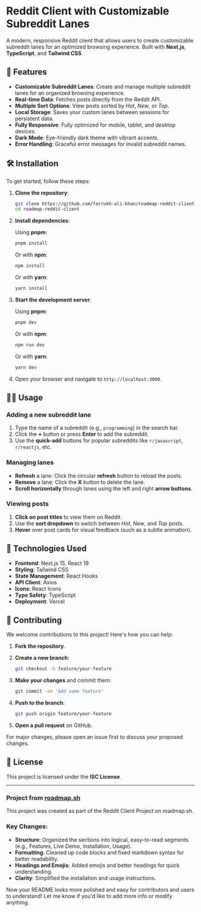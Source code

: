 # Reddit Client with Customizable Subreddit Lanes

A modern, responsive Reddit client that allows users to create customizable subreddit lanes for an optimized browsing experience. Built with **Next.js**, **TypeScript**, and **Tailwind CSS**.

## 🚀 Features

- **Customizable Subreddit Lanes**: Create and manage multiple subreddit lanes for an organized browsing experience.
- **Real-time Data**: Fetches posts directly from the Reddit API.
- **Multiple Sort Options**: View posts sorted by _Hot_, _New_, or _Top_.
- **Local Storage**: Saves your custom lanes between sessions for persistent data.
- **Fully Responsive**: Fully optimized for mobile, tablet, and desktop devices.
- **Dark Mode**: Eye-friendly dark theme with vibrant accents.
- **Error Handling**: Graceful error messages for invalid subreddit names.

## 🛠 Installation

To get started, follow these steps:

1. **Clone the repository**:

   ```bash
   git clone https://github.com/farrukh-ali-khan/roadmap-reddit-client.git
   cd roadmap-reddit-client
   ```

2. **Install dependencies**:

   Using **pnpm**:

   ```bash
   pnpm install
   ```

   Or with **npm**:

   ```bash
   npm install
   ```

   Or with **yarn**:

   ```bash
   yarn install
   ```

3. **Start the development server**:

   Using **pnpm**:

   ```bash
   pnpm dev
   ```

   Or with **npm**:

   ```bash
   npm run dev
   ```

   Or with **yarn**:

   ```bash
   yarn dev
   ```

4. Open your browser and navigate to `http://localhost:3000`.

## 🧑‍💻 Usage

### Adding a new subreddit lane

1. Type the name of a subreddit (e.g., `programming`) in the search bar.
2. Click the **+** button or press **Enter** to add the subreddit.
3. Use the **quick-add** buttons for popular subreddits like `r/javascript`, `r/reactjs`, etc.

### Managing lanes

- **Refresh** a lane: Click the circular **refresh** button to reload the posts.
- **Remove** a lane: Click the **X** button to delete the lane.
- **Scroll horizontally** through lanes using the left and right **arrow buttons**.

### Viewing posts

1. **Click on post titles** to view them on Reddit.
2. Use the **sort dropdown** to switch between _Hot_, _New_, and _Top_ posts.
3. **Hover** over post cards for visual feedback (such as a subtle animation).

## 🔧 Technologies Used

- **Frontend**: Next.js 15, React 19
- **Styling**: Tailwind CSS
- **State Management**: React Hooks
- **API Client**: Axios
- **Icons**: React Icons
- **Type Safety**: TypeScript
- **Deployment**: Vercel

## 🤝 Contributing

We welcome contributions to this project! Here's how you can help:

1. **Fork the repository**.
2. **Create a new branch**:

   ```bash
   git checkout -b feature/your-feature
   ```

3. **Make your changes** and commit them:

   ```bash
   git commit -am 'Add some feature'
   ```

4. **Push to the branch**:

   ```bash
   git push origin feature/your-feature
   ```

5. **Open a pull request** on GitHub.

For major changes, please open an issue first to discuss your proposed changes.

## 📜 License

This project is licensed under the **ISC License**.

---

### Project from [roadmap.sh](https://roadmap.sh/projects/reddit-client)

This project was created as part of the Reddit Client Project on roadmap.sh.

### Key Changes:

- **Structure**: Organized the sections into logical, easy-to-read segments (e.g., Features, Live Demo, Installation, Usage).
- **Formatting**: Cleaned up code blocks and fixed markdown syntax for better readability.
- **Headings and Emojis**: Added emojis and better headings for quick understanding.
- **Clarity**: Simplified the installation and usage instructions.

Now your README looks more polished and easy for contributors and users to understand! Let me know if you'd like to add more info or modify anything.
